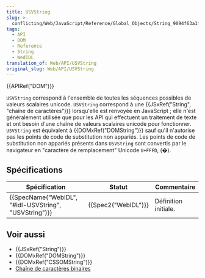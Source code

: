 ```yaml
---
title: USVString
slug: >-
  conflicting/Web/JavaScript/Reference/Global_Objects/String_9094f63a1f7efd350dd69d6a8ae174fb
tags:
  - API
  - DOM
  - Reference
  - String
  - WedIDL
translation_of: Web/API/USVString
original_slug: Web/API/USVString
---
```

{{APIRef("DOM")}}

`USVString` correspond à l'ensemble de toutes les séquences possibles de valeurs scalaires unicode. `USVString` correspond à une {{JSxRef("String", "chaîne de caractères")}} lorsqu'elle est renvoyée en JavaScript ; elle n'est généralement utilisée que pour les API qui effectuent un traitement de texte et ont besoin d'une chaîne de valeurs scalaires unicode pour fonctionner. `USVString` est équivalent à {{DOMxRef("DOMString")}} sauf qu'il n'autorise pas les points de code de substitution non appariés. Les points de code de substitution non appariés présents dans `USVString` sont convertis par le navigateur en "caractère de remplacement" Unicode `U+FFFD`, (�).

## Spécifications

| Spécification                                                            | Statut                   | Commentaire          |
| ------------------------------------------------------------------------ | ------------------------ | -------------------- |
| {{SpecName("WebIDL", "#idl-USVString", "USVString")}} | {{Spec2("WebIDL")}} | Définition initiale. |

## Voir aussi

- {{JSxRef("String")}}
- {{DOMxRef("DOMString")}}
- {{DOMxRef("CSSOMString")}}
- [Chaîne de caractères binaires](/fr/docs/Web/API/DOMString/Binary)
